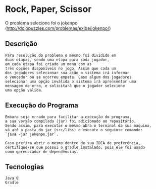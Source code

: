 # Rock, Paper, Scissor

O problema selecione foi o jokenpo (http://dojopuzzles.com/problemas/exibe/jokenpo/)

## Descrição
    Para resolução do problema o mesmo foi dividido em 
    duas etapas, sendo uma etapa para cada jogador, 
    em cada etapa foi criado um menu com as 
    três opções disponiveis no jogo. Assim que cada um
    dos jogadores selecionar sua ação o sistema irá informar
    o vencedor ou se ocorreu empate. Caso algum dos jogadores
    selecionar uma opção inválida o sistema irá aprensentar uma
    mensagem de erro, e solicitará que o jogador selecione
    uma opção válida.
    
## Execução do Programa
    Embora seja errado para facilitar a execução do programa, 
    a sua versão compilada (jar) foi adicionado ao repositório.
    Sendo assim, para executar o mesmo abra o terminal da sua maquina,
    vá até a pasta do jar (src/libs) e execute o seguinte comando:
    `java -jar jokenpo.jar`.
    
    Caso prefira abrir o mesmo dentro de sua IDEA de preferência,
    certifique-se que possui o gradle instalado, pois ele foi usado
    como gerenciador de dependências.

## Tecnologias
    Java 8
    Gradle